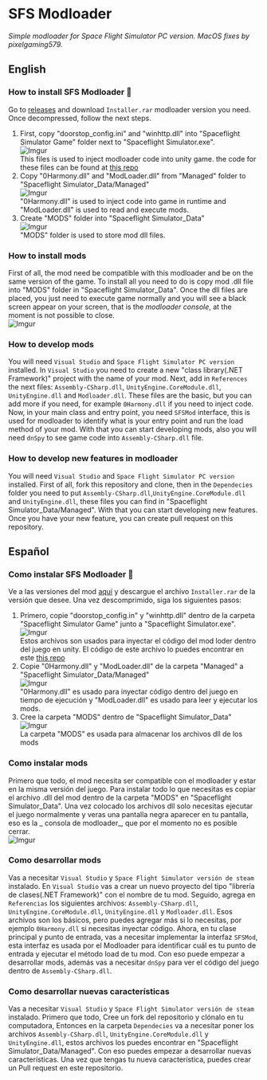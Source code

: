 # SFS Modloader
_Simple modloader for Space Flight Simulator PC version. MacOS fixes by pixelgaming579._

## English
### How to install SFS Modloader 🚀

Go to [releases](https://github.com/dani0105/SFS-Modloader/releases) and download `Installer.rar` modloader version you need. Once decompressed, follow the next steps.

1. First, copy "doorstop_config.ini" and "winhttp.dll" into "Spaceflight Simulator Game" folder next to "Spaceflight Simulator.exe".  
  ![Imgur](https://i.imgur.com/tXfPMNY.png)  
  This files is used to inject modloader code into unity game. the code for these files can be found at [this repo](https://github.com/NeighTools/UnityDoorstop)  
2. Copy "0Harmony.dll" and "ModLoader.dll" from "Managed" folder to "Spaceflight Simulator_Data/Managed"  
  ![Imgur](https://i.imgur.com/26JJeb7.png)  
  "0Harmony.dll" is used to inject code into game in runtime and "ModLoader.dll" is used to read and execute mods.  
3. Create "MODS" folder into "Spaceflight Simulator_Data"  
  ![Imgur](https://i.imgur.com/gQtjemY.png)  
  "MODS" folder is used to store mod dll files.  

### How to install mods
First of all, the mod need be compatible with this modloader and be on the same version of the game. To install all you need to do is copy mod .dll  file into "MODS" folder in "Spaceflight Simulator_Data".
Once the dll files are placed, you just need to execute game normally and you will see a black screen appear on your screen, that is the _modloader console_, at the moment is not possible to close.  
![Imgur](https://i.imgur.com/JYBMvtD.png)  

### How to develop mods
You will need `Visual Studio` and `Space Flight Simulator PC version` installed. In `Visual Studio` you need to create a new "class library(.NET Framework)" project with the name of your mod.
Next, add in `References` the next files: `Assembly-CSharp.dll`, `UnityEngine.CoreModule.dll`, `UnityEngine.dll` and `Modloader.dll`. These files are the basic, but you can add more if you need, for example `0Harmony.dll` if you need to inject code.  
Now, in your main class and entry point, you need `SFSMod` interface, this is used for modloader to identify what is your entry point and run the load method of your mod. With that you can start developing mods, also you will need `dnSpy` to see game code into `Assembly-CSharp.dll` file.

### How to develop new features in modloader
You will need `Visual Studio` and `Space Flight Simulator PC version` installed. First of all, fork this repository and clone, then in the `Dependecies` folder you need to put `Assembly-CSharp.dll`,`UnityEngine.CoreModule.dll` and `UnityEngine.dll`, 
these files you can find in "Spaceflight Simulator_Data/Managed". With that you can start developing new features. Once you have your new feature, you can create pull request on this repository.  

## Español
### Como instalar SFS Modloader 🚀
Ve a las versiones del mod [aquí](https://github.com/dani0105/SFS-Modloader/releases) y descargue el archivo `Installer.rar` de la versión que desee. Una vez descomprimido, siga los siguientes pasos:
1. Primero, copie "doorstop_config.in" y "winhttp.dll" dentro de la carpeta "Spaceflight Simulator Game" junto a "Spaceflight Simulator.exe".  
  ![Imgur](https://i.imgur.com/tXfPMNY.png)  
  Estos archivos son usados para inyectar el código del mod loder dentro del juego en unity. El código de este archivo lo puedes encontrar en este [this repo](https://github.com/NeighTools/UnityDoorstop)  
2. Copie "0Harmony.dll" y "ModLoader.dll" de la carpeta "Managed" a "Spaceflight Simulator_Data/Managed"  
   ![Imgur](https://i.imgur.com/26JJeb7.png)  
  "0Harmony.dll" es usado para inyectar código dentro del juego en tiempo de ejecución y "ModLoader.dll" es usado para leer y ejecutar los mods.
3. Cree la carpeta "MODS" dentro de "Spaceflight Simulator_Data"  
  ![Imgur](https://i.imgur.com/gQtjemY.png)  
  La carpeta "MODS" es usada para almacenar los archivos dll de los mods 

### Como instalar mods
Primero que todo, el mod necesita ser compatible con el modloader y estar en la misma versión del juego. Para instalar todo lo que necesitas es copiar el archivo .dll del mod dentro de la carpeta "MODS" en "Spaceflight Simulator_Data". Una vez colocado los archivos dll solo necesitas ejecutar el juego normalmente y veras una pantalla negra aparecer en tu pantalla, eso es la _ consola de modloader_, que por el momento no es posible cerrar.  
![Imgur](https://i.imgur.com/JYBMvtD.png)  

### Como desarrollar mods
Vas a necesitar `Visual Studio` y `Space Flight Simulator versión de steam` instalado. En `Visual Studio` vas a crear un nuevo proyecto del tipo "librería de clases(.NET Framework)" con el nombre de tu mod. Seguido, agrega en `Referencias` los siguientes archivos: `Assembly-CSharp.dll`, `UnityEngine.CoreModule.dll`, `UnityEngine.dll` y `Modloader.dll`. Esos archivos son los básicos, pero puedes agregar más si lo necesitas, por ejemplo `0Harmony.dll` si necesitas inyectar código. Ahora, en tu clase principal y punto de entrada, vas a necesitar implementar la interfaz `SFSMod`, esta interfaz es usada por el Modloader para identificar cuál es tu punto de entrada y ejecutar el método load de tu mod. Con eso puede empezar a desarrollar mods, además vas a necesitar `dnSpy` para ver el código del juego dentro de `Assembly-CSharp.dll`.

### Como desarrollar nuevas características
Vas a necesitar `Visual Studio` y `Space Flight Simulator versión de steam` instalado. Primero que todo, Cree un fork del repositorio y clónalo en tu computadora, Entonces en la carpeta `Dependecies` va a necesitar poner los archivos `Assembly-CSharp.dll`, `UnityEngine.CoreModule.dll` y `UnityEngine.dll`, estos archivos los puedes encontrar en "Spaceflight Simulator_Data/Managed". Con eso puedes empezar a desarrollar nuevas características. Una vez que tengas tu nueva característica, puedes crear un Pull request en este repositorio.
